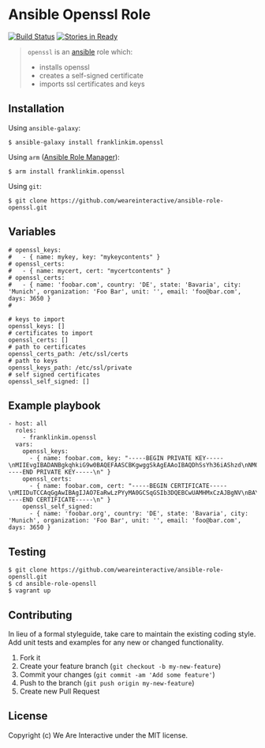 # Ansible Openssl Role

[![Build Status](https://travis-ci.org/weareinteractive/ansible-role-openssl.png?branch=master)](https://travis-ci.org/weareinteractive/ansible-role-openssl)
[![Stories in Ready](https://badge.waffle.io/weareinteractive/ansible-role-openssl.svg?label=ready&title=Ready)](http://waffle.io/weareinteractive/ansible-role-openssl)

> `openssl` is an [ansible](http://www.ansible.com) role which: 
> 
> * installs openssl
> * creates a self-signed certificate
> * imports ssl certificates and keys

## Installation

Using `ansible-galaxy`:

```
$ ansible-galaxy install franklinkim.openssl
```

Using `arm` ([Ansible Role Manager](https://github.com/mirskytech/ansible-role-manager/)):

```
$ arm install franklinkim.openssl
```

Using `git`:

```
$ git clone https://github.com/weareinteractive/ansible-role-openssl.git
```

## Variables

```
# openssl_keys:
#   - { name: mykey, key: "mykeycontents" }
# openssl_certs:
#   - { name: mycert, cert: "mycertcontents" }
# openssl_certs:
#   - { name: 'foobar.com', country: 'DE', state: 'Bavaria', city: 'Munich', organization: 'Foo Bar', unit: '', email: 'foo@bar.com', days: 3650 }
#

# keys to import
openssl_keys: []
# certificates to import
openssl_certs: []
# path to certificates
openssl_certs_path: /etc/ssl/certs
# path to keys
openssl_keys_path: /etc/ssl/private
# self signed certificates
openssl_self_signed: []
```

## Example playbook

```
- host: all
  roles: 
    - franklinkim.openssl
  vars:
    openssl_keys:
      - { name: foobar.com, key: "-----BEGIN PRIVATE KEY-----\nMIIEvgIBADANBgkqhkiG9w0BAQEFAASCBKgwggSkAgEAAoIBAQDhSsYh36iAShzd\nNM0dSxiVXFe3WCZbePTQSNQ0hnFyBF1AfQKzpo9kFP3h+/IxzUNcPREAqOjmIfl4\ndVTXicyqVrqwt1su90+DitRmvYU0e4PDAA9pwQAxdT1qGBnzBFMgs/JpwQNQetCz\nzISDYn0QbaBGLXs6+UkDGyKu8LCX/T0vOLQ/LecDleZrXf6ubqK7H9SGtGsPLlDw\nonAe+KKieDYJlfHX9omaC953fp8aKDA7V5g/3KbkhsERDl6b/++fNjlestgnZMms\nYdDsM6MzBlt+3f0YQQXzVsmO8LGJxLMSMEmmg76e1VegPq+FyjMQp8r+8i2y/Tvz\nadL0bnivAgMBAAECggEBAKhbp4rCx/nu6HkKL0n3x4w+cLJrpmZvEovgEOybl4V7\n62/4u58jFj7VTRCmpcw/t1njrKQQldL8iqBRFjDoIlEc9PCAZRzI5dvIUIfikvuw\nXbvIfLwr5YgQM+/nyOSJU9G5h6st+NsYnIPwjwpb/FfdhItNC6z7g2tVyOpwpZc9\n2WwJadASIew3GOSd3gLoZLiO+r6XdPc//VcAxaNhu1B5RMHpQxeKa7KQ9T3CzCj4\nTBvIxV5LKAiGMlE26WZR7X2xkLzWswCsk8SAv9ulqbuKlSoPMh86BadM5H6SeGuP\ncsTcTGgoAmhbNmUN/j3lOjHJed7oUKEQGVgGIh4W1OkCgYEA+ECUtXl/sQzUiAYz\nKy556wb31v31D+tVftYU5BzwB/YO7T1ApY1/Bzs/KbnXiKu3eb3IyfEVe/CTcyE9\nhTrJJr5b6Nesa4n0PMpxHfZbWloGoewyfVl7Dgu6/KFctKFm17QcFSG7NsGraE6L\nBQ80gWo94Fyt1nXN9+myUeKga5sCgYEA6FLAgUFS7ykFA0bh5MLV1Q9IZav86Hky\nOmgM1ysd/B9ObRAxKaQezvK+4uyaUW55d8pQZJE2YQo84KPX1wFiAPkR5dwm/C1J\nuH9fz5OycXTUS0LJYGFLmeyKSQ4N+V+8Ex5laFqhHXE8Rzpi/QbYuf4V2EDPlY4g\n6kQgtzS/qn0CgYAQfDlj062nFDMI1WCQfYWbFdtfa33akMYcphq9Cy7lWHGlT2v7\nkmndERIgszac3MpSS0gKIPhMQq2H960eK8kvyXRRAgFxIrgVUVwxoSpv1YqbNhQk\nPsztIdpI7G47kHxD1rIGtTa5bCL1ykFxFJFoBqYVQBJLK4eB7wLobSQ6AQKBgEiB\n+z7cCmxGGyBosPvaqy4x9OB2ixprKPf9nXRSKquTgcCcOxvJ8yuXq2fbfFZJ6nMu\nm2SnxZcHwPRDbovWDKZNFf7tdOVjpQyGBHsel6S9V7ydfYgtFZFWt9oRHt9jt6kn\n5XJqRrqPqsZ4PIjH6EA0QtEZeTAuCavT03oaZm9pAoGBAPVuxRWNqfF7fWbLZiHG\nq3ykwooYtbSfixRe2y/h7IHrQyCbAEG/V2FBPKTNhh0zwHpRTS4PFRL3h+ZQNYrr\n/n+zN/OJl/75P53NDlZ5n1m1eYPMbVjDvvTDDdWqkESLUvTRT7JnyiXApRY0EWTA\nArNAJBxDBD66sa5BM9hZV9fG\n-----END PRIVATE KEY-----\n" }
    openssl_certs:
      - { name: foobar.com, cert: "-----BEGIN CERTIFICATE-----\nMIIDuTCCAqGgAwIBAgIJAO7EaRwLzPYyMA0GCSqGSIb3DQEBCwUAMHMxCzAJBgNV\nBAYTAkRFMRAwDgYDVQQIDAdCYXZhcmlhMQ8wDQYDVQQHDAZNdW5pY2gxEDAOBgNV\nBAoMB0ZvbyBCYXIxEzARBgNVBAMMCmZvb2Jhci5jb20xGjAYBgkqhkiG9w0BCQEW\nC2Zvb0BiYXIuY29tMB4XDTE0MDgwMjE1NTMxNloXDTI0MDczMDE1NTMxNlowczEL\nMAkGA1UEBhMCREUxEDAOBgNVBAgMB0JhdmFyaWExDzANBgNVBAcMBk11bmljaDEQ\nMA4GA1UECgwHRm9vIEJhcjETMBEGA1UEAwwKZm9vYmFyLmNvbTEaMBgGCSqGSIb3\nDQEJARYLZm9vQGJhci5jb20wggEiMA0GCSqGSIb3DQEBAQUAA4IBDwAwggEKAoIB\nAQDhSsYh36iAShzdNM0dSxiVXFe3WCZbePTQSNQ0hnFyBF1AfQKzpo9kFP3h+/Ix\nzUNcPREAqOjmIfl4dVTXicyqVrqwt1su90+DitRmvYU0e4PDAA9pwQAxdT1qGBnz\nBFMgs/JpwQNQetCzzISDYn0QbaBGLXs6+UkDGyKu8LCX/T0vOLQ/LecDleZrXf6u\nbqK7H9SGtGsPLlDwonAe+KKieDYJlfHX9omaC953fp8aKDA7V5g/3KbkhsERDl6b\n/++fNjlestgnZMmsYdDsM6MzBlt+3f0YQQXzVsmO8LGJxLMSMEmmg76e1VegPq+F\nyjMQp8r+8i2y/TvzadL0bnivAgMBAAGjUDBOMB0GA1UdDgQWBBTMI1BoL1dh9tov\nQxJHM6GnZfBhMTAfBgNVHSMEGDAWgBTMI1BoL1dh9tovQxJHM6GnZfBhMTAMBgNV\nHRMEBTADAQH/MA0GCSqGSIb3DQEBCwUAA4IBAQALezxaXABZEQE6RDmtfBE7jdGy\nxWJVLxSoH0+YNNVXDYNCwNdDMBbjcH6B//aaGLc6Zqif7+HlRfmr4SVfjIP8UQZR\nSQ2s/tcftR6Wp2aadIdUZZkIvmaWvyFfBrrm8F6Ot22Y8EIgjSl/y4kewM6qD1MY\nxC7qAwze2k0yPqVdAXFYJh/+thRTV4YA9R8OCVVRO4xoEOGsTOsHQYH7+/lR3U+o\nbmBu+k1pPK+LYCoQyIrIB6xHqRYf4nHirxlbu4+aAY1Rc57Okbk68g6ThA27r8Ay\n/14Fu1Ry6NAq/1zeSzX4JrFQOlZDNtqF0UXgph2RehMZjtQG2b4B8gLpwPRe\n-----END CERTIFICATE-----\n" }
    openssl_self_signed:
      - { name: 'foobar.org', country: 'DE', state: 'Bavaria', city: 'Munich', organization: 'Foo Bar', unit: '', email: 'foo@bar.com', days: 3650 }
```

## Testing

```
$ git clone https://github.com/weareinteractive/ansible-role-opensll.git
$ cd ansible-role-opensll
$ vagrant up
```

## Contributing
In lieu of a formal styleguide, take care to maintain the existing coding style. Add unit tests and examples for any new or changed functionality.

1. Fork it
2. Create your feature branch (`git checkout -b my-new-feature`)
3. Commit your changes (`git commit -am 'Add some feature'`)
4. Push to the branch (`git push origin my-new-feature`)
5. Create new Pull Request

## License
Copyright (c) We Are Interactive under the MIT license.
